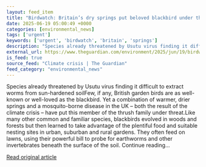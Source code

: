 ```yaml
---
layout: feed_item
title: "Birdwatch: Britain’s dry springs put beloved blackbird under threat"
date: 2025-06-19 05:00:49 +0000
categories: [environmental_news]
tags: ['urgent']
keywords: ['urgent', 'birdwatch', 'britain', 'springs']
description: "Species already threatened by Usutu virus finding it difficult to extract worms from sun-hardened soilFew, if any, British garden birds are as well-known or ..."
external_url: https://www.theguardian.com/environment/2025/jun/19/birdwatch-britains-dry-springs-put-beloved-blackbird-under-threat
is_feed: true
source_feed: "Climate crisis | The Guardian"
feed_category: "environmental_news"
---
```


Species already threatened by Usutu virus finding it difficult to extract worms from sun-hardened soilFew, if any, British garden birds are as well-known or well-loved as the blackbird. Yet a combination of warmer, drier springs and a mosquito-borne disease in the UK – both the result of the climate crisis – have put this member of the thrush family under threat.Like many other common and familiar species, blackbirds evolved in woods and forests but then learned to take advantage of the plentiful food and suitable nesting sites in urban, suburban and rural gardens. They often feed on lawns, using their powerful bill to probe for earthworms and other invertebrates beneath the surface of the soil. Continue reading...

[Read original article](https://www.theguardian.com/environment/2025/jun/19/birdwatch-britains-dry-springs-put-beloved-blackbird-under-threat)
